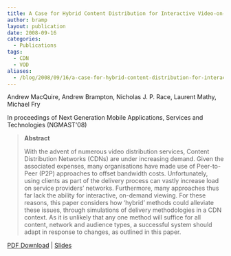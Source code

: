 ```yaml
---
title: A Case for Hybrid Content Distribution for Interactive Video-on-Demand
author: bramp
layout: publication
date: 2008-09-16
categories:
  - Publications
tags:
  - CDN
  - VOD
aliases:
  - /blog/2008/09/16/a-case-for-hybrid-content-distribution-for-interactive-video-on-demand/
---
```

Andrew MacQuire, Andrew Brampton, Nicholas J. P. Race, Laurent Mathy, Michael Fry

In proceedings of Next Generation Mobile Applications, Services and Technologies (NGMAST'08)

> **Abstract**
> 
> With the advent of numerous video distribution services, Content Distribution Networks (CDNs) are under increasing demand. Given the associated expenses, many organisations have made use of Peer-to-Peer (P2P) approaches to offset bandwidth costs. Unfortunately, using clients as part of the delivery process can vastly increase load on service providers’ networks. Furthermore, many approaches thus far lack the ability for interactive, on-demand viewing. For these reasons, this paper considers how ‘hybrid’ methods could alleviate these issues, through simulations of delivery methodologies in a CDN context. As it is unlikely that any one method will suffice for all content, network and audience types, a successful system should adapt in response to changes, as outlined in this paper.

[PDF Download][1] | [Slides][2]

 [1]: https://github.com/bramp/publication/raw/master/ivod/NGMAST08/paper.pdf
 [2]: https://github.com/bramp/publication/raw/master/ivod/NGMAST08/slides.pdf
